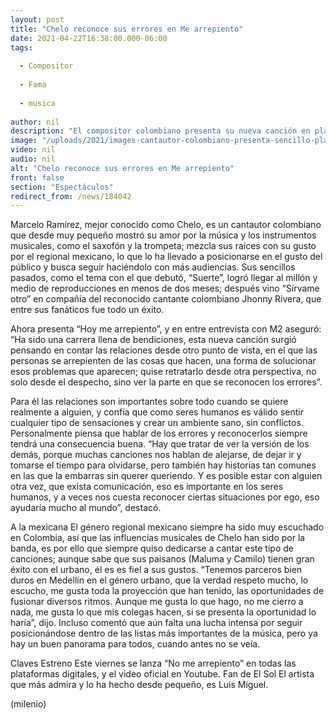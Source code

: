 ```yaml
---
layout: post
title: "Chelo reconoce sus errores en Me arrepiento"
date: 2021-04-22T16:38:00.000-06:00
tags:
  
  - Compositor
  
  - Fama
  
  - musica
  
author: nil
description: "El compositor colombiano presenta su nueva canción en plataformas digitales."
image: "/uploads/2021/images-cantautor-colombiano-presenta-sencillo-plataformas_0_27_1200_746.jpg"
video: nil
audio: nil
alt: "Chelo reconoce sus errores en Me arrepiento"
front: false
section: "Espectáculos"
redirect_from: /news/184042
---
```


Marcelo Ramírez, mejor conocido como Chelo, es un cantautor colombiano que desde muy pequeño mostró su amor por la música y los instrumentos musicales, como el saxofón y la trompeta; mezcla sus raíces con su gusto por el regional mexicano, lo que lo ha llevado a posicionarse en el gusto del público y busca seguir haciéndolo con más audiencias. Sus sencillos pasados, como el tema con el que debutó, “Suerte”, logró llegar al millón y medio de reproducciones en menos de dos meses; después vino “Sírvame otro” en compañía del reconocido cantante colombiano Jhonny Rivera, que entre sus fanáticos fue todo un éxito. 

Ahora presenta “Hoy me arrepiento”, y en entre entrevista con M2 aseguró: “Ha sido una carrera llena de bendiciones, esta nueva canción surgió pensando en contar las relaciones desde otro punto de vista, en el que las personas se arrepienten de las cosas que hacen, una forma de solucionar esos problemas que aparecen; quise retratarlo desde otra perspectiva, no solo desde el despecho, sino ver la parte en que se reconocen los errores”. 

Para él las relaciones son importantes sobre todo cuando se quiere realmente a alguien, y confía que como seres humanos es válido sentir cualquier tipo de sensaciones y crear un ambiente sano, sin conflictos. Personalmente piensa que hablar de los errores y reconocerlos siempre tendrá una consecuencia buena. “Hay que tratar de ver la versión de los demás, porque muchas canciones nos hablan de alejarse, de dejar ir y tomarse el tiempo para olvidarse, pero también hay historias tan comunes en las que la embarras sin querer queriendo. Y es posible estar con alguien otra vez, que exista comunicación, eso es importante en los seres humanos, y a veces nos cuesta reconocer ciertas situaciones por ego, eso ayudaría mucho al mundo”, destacó. 

A la mexicana El género regional mexicano siempre ha sido muy escuchado en Colombia, así que las influencias musicales de Chelo han sido por la banda, es por ello que siempre quiso dedicarse a cantar este tipo de canciones; aunque sabe que sus paisanos (Maluma y Camilo) tienen gran éxito con el urbano, él es es fiel a sus gustos. “Tenemos parceros bien duros en Medellín en el género urbano, que la verdad respeto mucho, lo escucho, me gusta toda la proyección que han tenido, las oportunidades de fusionar diversos ritmos. Aunque me gusta lo que hago, no me cierro a nada, me gusta lo que mis colegas hacen, si se presenta la oportunidad lo haría”, dijo. 
Incluso comentó que aún falta una lucha intensa por seguir posicionándose dentro de las listas más importantes de la música, pero ya hay un buen panorama para todos, cuando antes no se veía. 

Claves Estreno Este viernes se lanza “No me arrepiento” en todas las plataformas digitales, y el video oficial en Youtube. Fan de El Sol El artista que más admira y lo ha hecho desde pequeño, es Luis Miguel. 

(milenio)